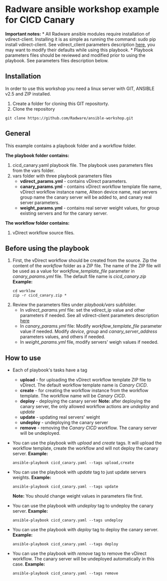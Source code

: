 # Radware ansible workshop example for CICD Canary

**Important notes:**
	*  All Radware ansible modules require installation of vdirect-client.
	Installing it is as simple as running the command: sudo pip install vdirect-client.
    See vdirect_client parameters description [here](https://pypi.python.org/pypi/vdirect-client),
	you may want to modify their defaults while using this playbook. 
	*  Playbook parameters files should be reviewed and modified prior to using the playbook.
	See parameters files description below.


## Installation
In order to use this workshop you need a linux server with GIT, ANSIBLE v2.5 and ZIP installed.

1.  Create a folder for cloning this GIT repositorty.
2.  Clone the repository
```
git clone https://github.com/Radware/ansible-workshop.git
```


## General
This example contains a playbook folder and a workflow folder.

**The playbook folder contains:**
1.  cicd_canary.yaml playbook file. The playbook uses parameters files from the vars folder.
2.  vars folder with three playbook parameters files
	*  **vdirect_params.yml** - contains vDirect parameters.
	*  **canary_params.yml** - contains vDirect workflow template file name, vDirect workflow instance name,
	   Alteon device name, real servers group name the canary server will be added to,
	   and canary real server parameters.
	*  **weight_params.yml** - contains real server weight values, for group existing servers and for the canary server.


**The workflow folder contains:**
1.  vDirect workflow source files. 

  
## Before using the playbook
1.  First, the vDirect workflow should be created from the source.
    Zip the content of the *workflow* folder as a ZIP file.
    The name of the ZIP file will be used as a value for *workflow_template_file* parameter
    in *canary_params.yml* file. The default file name is *cicd_canary.zip*
	**Example:**
	```
	cd worklow
	zip -r cicd_canary.zip *
	```
2.  Review the parameters files under *playbook/vars* subfolder.
    *  In *vdirect_params.yml* file:
       set the vdirect_ip value and other parameters if needed.
       See all vdirect-client parameters description [here](https://pypi.python.org/pypi/vdirect-client)
    *  In *canary_params.yml* file:
       Modify *workflow_template_file* parameter value if needed.
       Modify *device*, *group* and *canary_server_address* parameters values,
       and others if needed.
    *  In *weight_params.yml* file, modify servers' weigh values if needed.

## How to use

*  Each of playbook's tasks have a tag
    *  **upload** - for uploading the vDirect workflow template ZIP file to vDirect.
       The default workflow template name is *Canary CICD*.
    *  **create** - for creating the workflow instance from the workflow template.
       The workflow name will be *Canary CICD*.
    *  **deploy** - deploying the canary server
       **Note:** after deploying the canary server, the only allowed workflow 
                 actions are *undeploy* and *update*
    *  **update** - updating real servers' weight
    *  **undeploy** - undeploying the canary server
    *  **remove** - removing the *Canary CICD* workflow. The canary server will be undeployed.

*  You can use the playbook with *upload* and *create* tags.
   It will upload the workflow template, create the workflow and will not deploy the canary server.
	**Example:**
	```
	ansible-playbook cicd_canary.yaml --tags upload,create
	```

*  You can use the playbook with *update* tag to just update servers weights.
	**Example:**
	```
	ansible-playbook cicd_canary.yaml --tags update
	```
   **Note:** You should change weight values in parameters file first.
*  You can use the playbook with *undeploy* tag to undeploy the canary server.
	**Example:**
	```
	ansible-playbook cicd_canary.yaml --tags undeploy
	```
*  You can use the playbook with *deploy* tag to deploy the canary server.
	**Example:**
	```
	ansible-playbook cicd_canary.yaml --tags deploy
	```
*  You can use the playbook with *remove* tag to remove the vDirect workflow.
   The canary server will be undeployed automatically in this case.
	**Example:**
	```
	ansible-playbook cicd_canary.yaml --tags remove
	```